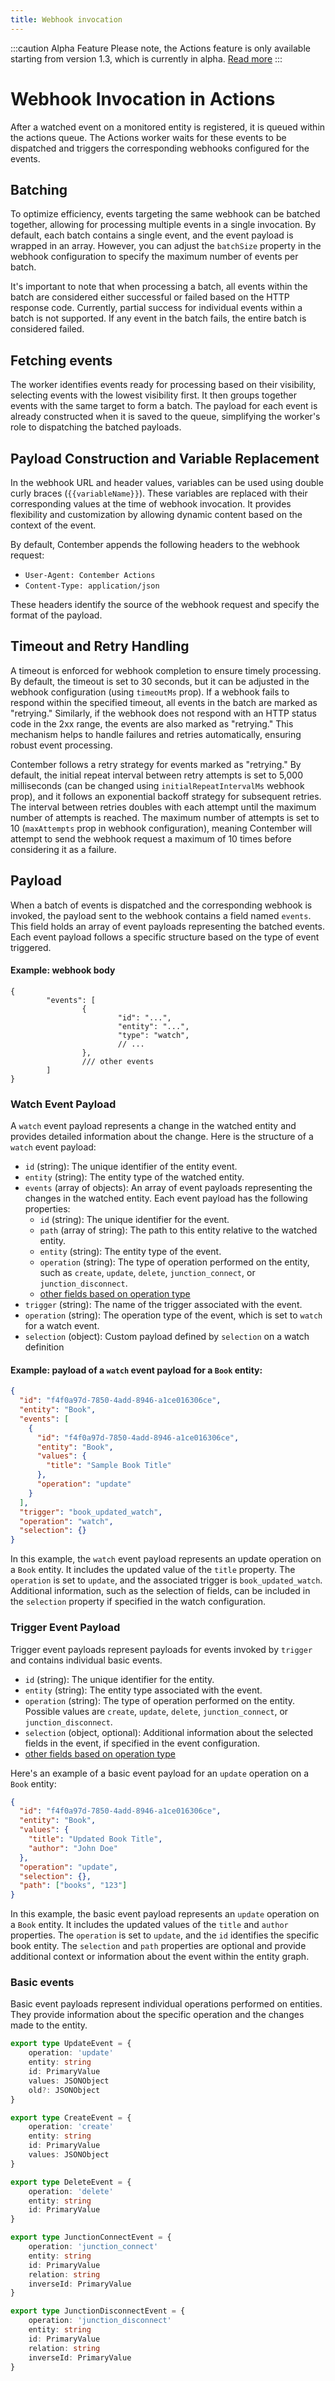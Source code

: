 ```yaml
---
title: Webhook invocation
---
```


:::caution Alpha Feature
Please note, the Actions feature is only available starting from version 1.3, which is currently in alpha. [Read more](./overview.md#alpha-stage-feature)
:::

# Webhook Invocation in Actions

After a watched event on a monitored entity is registered, it is queued within the actions queue. The Actions worker waits for these events to be dispatched and triggers the corresponding webhooks configured for the events.

## Batching

To optimize efficiency, events targeting the same webhook can be batched together, allowing for processing multiple events in a single invocation. By default, each batch contains a single event, and the event payload is wrapped in an array. However, you can adjust the `batchSize` property in the webhook configuration to specify the maximum number of events per batch.

It's important to note that when processing a batch, all events within the batch are considered either successful or failed based on the HTTP response code. Currently, partial success for individual events within a batch is not supported. If any event in the batch fails, the entire batch is considered failed.

## Fetching events

The worker identifies events ready for processing based on their visibility, selecting events with the lowest visibility first. It then groups together events with the same target to form a batch. The payload for each event is already constructed when it is saved to the queue, simplifying the worker's role to dispatching the batched payloads.

## Payload Construction and Variable Replacement

In the webhook URL and header values, variables can be used using double curly braces (`{{variableName}}`). These variables are replaced with their corresponding values at the time of webhook invocation. It provides flexibility and customization by allowing dynamic content based on the context of the
event.

By default, Contember appends the following headers to the webhook request:

- `User-Agent: Contember Actions`
- `Content-Type: application/json`

These headers identify the source of the webhook request and specify the format of the payload.

## Timeout and Retry Handling

A timeout is enforced for webhook completion to ensure timely processing. By default, the timeout is set to 30 seconds, but it can be adjusted in the webhook configuration (using `timeoutMs` prop). If a webhook fails to respond within the specified timeout, all events in the batch are marked as "retrying." Similarly, if the webhook does not respond with an HTTP status code in the 2xx range, the events are also marked as "retrying." This mechanism helps to handle failures and retries automatically, ensuring robust event processing.

Contember follows a retry strategy for events marked as "retrying." By default, the initial repeat interval between retry attempts is set to 5,000 milliseconds (can be changed using `initialRepeatIntervalMs` webhook prop), and it follows an exponential backoff strategy for subsequent retries. The interval between retries doubles with each attempt until the maximum number of attempts is reached. The maximum number of attempts is set to 10 (`maxAttempts` prop in webhook configuration), meaning 
Contember will attempt to send the webhook request a maximum of 10 times before considering it as a failure.

## Payload

When a batch of events is dispatched and the corresponding webhook is invoked, the payload sent to the webhook contains a field named `events`. This field holds an array of event payloads representing the batched events. Each event payload follows a specific structure based on the type of event triggered. 

#### Example: webhook body
```json5
{
		"events": [ 
				{
						"id": "...",
						"entity": "...",
						"type": "watch",
						// ...
				},
				/// other events
		]
}
```

### Watch Event Payload

A `watch` event payload represents a change in the watched entity and provides detailed information about the change. Here is the structure of a `watch` event payload:

- `id` (string): The unique identifier of the entity event.
- `entity` (string): The entity type of the watched entity.
- `events` (array of objects): An array of event payloads representing the changes in the watched entity. Each event payload has the following properties:
	- `id` (string): The unique identifier for the event.
	- `path` (array of string): The path to this entity relative to the watched entity.
	- `entity` (string): The entity type of the event.
	- `operation` (string): The type of operation performed on the entity, such as `create`, `update`, `delete`, `junction_connect`, or `junction_disconnect`.
  - [other fields based on operation type](#basic-events)
- `trigger` (string): The name of the trigger associated with the event.
- `operation` (string): The operation type of the event, which is set to `watch` for a watch event.
- `selection` (object): Custom payload defined by `selection` on a watch definition

#### Example: payload of a `watch` event payload for a `Book` entity:

```json
{
  "id": "f4f0a97d-7850-4add-8946-a1ce016306ce",
  "entity": "Book",
  "events": [
    {
      "id": "f4f0a97d-7850-4add-8946-a1ce016306ce",
      "entity": "Book",
      "values": {
        "title": "Sample Book Title"
      },
      "operation": "update"
    }
  ],
  "trigger": "book_updated_watch",
  "operation": "watch",
  "selection": {}
}
```

In this example, the `watch` event payload represents an update operation on a `Book` entity. It includes the updated value of the `title` property. The `operation` is set to `update`, and the associated trigger is `book_updated_watch`. Additional information, such as the selection of fields, can be included in the `selection` property if specified in the watch configuration.

### Trigger Event Payload

Trigger event payloads represent payloads for events invoked by `trigger` and contains individual basic events.

- `id` (string): The unique identifier for the entity.
- `entity` (string): The entity type associated with the event.
- `operation` (string): The type of operation performed on the entity. Possible values are `create`, `update`, `delete`, `junction_connect`, or `junction_disconnect`.
- `selection` (object, optional): Additional information about the selected fields in the event, if specified in the event configuration.
- [other fields based on operation type](#basic-events) 

Here's an example of a basic event payload for an `update` operation on a `Book` entity:

```json
{
  "id": "f4f0a97d-7850-4add-8946-a1ce016306ce",
  "entity": "Book",
  "values": {
    "title": "Updated Book Title",
    "author": "John Doe"
  },
  "operation": "update",
  "selection": {},
  "path": ["books", "123"]
}
```

In this example, the basic event payload represents an `update` operation on a `Book` entity. It includes the updated values of the `title` and `author` properties. The `operation` is set to `update`, and the `id` identifies the specific book entity. The `selection` and `path` properties are optional and provide additional context or information about the event within the entity graph.


### Basic events

Basic event payloads represent individual operations performed on entities. They provide information about the specific operation and the changes made to the entity.

```typescript
export type UpdateEvent = {
	operation: 'update'
	entity: string
	id: PrimaryValue
	values: JSONObject
	old?: JSONObject
}

export type CreateEvent = {
	operation: 'create'
	entity: string
	id: PrimaryValue
	values: JSONObject
}

export type DeleteEvent = {
	operation: 'delete'
	entity: string
	id: PrimaryValue
}

export type JunctionConnectEvent = {
	operation: 'junction_connect'
	entity: string
	id: PrimaryValue
	relation: string
	inverseId: PrimaryValue
}

export type JunctionDisconnectEvent = {
	operation: 'junction_disconnect'
	entity: string
	id: PrimaryValue
	relation: string
	inverseId: PrimaryValue
}
```
